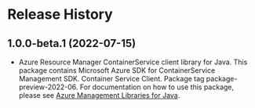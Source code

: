 # Release History

## 1.0.0-beta.1 (2022-07-15)

- Azure Resource Manager ContainerService client library for Java. This package contains Microsoft Azure SDK for ContainerService Management SDK. Container Service Client. Package tag package-preview-2022-06. For documentation on how to use this package, please see [Azure Management Libraries for Java](https://aka.ms/azsdk/java/mgmt).
